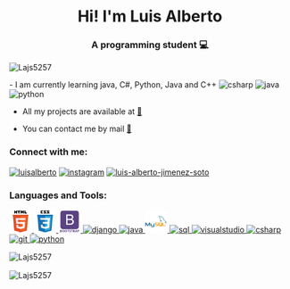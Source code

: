 <h1 align="center">Hi! I'm Luis Alberto</h1>
<h3 align="center">A programming student 💻</h3>

<p align="left"> <img src="https://komarev.com/ghpvc/?username=Lajs5257&label=Profile%20views&color=0e75b6&style=flat-square" alt="Lajs5257" /> </p>
<p align="left"> - I am currently learning java, C#, Python, Java and C++ <img src="https://brandeps.com/logo-download/C/C-Sharp-logo-vector-01.svg" alt="csharp" width="30" height="30"> <img src="https://brandeps.com/icon-download/J/Java-icon-vector-05.svg" alt="java" width="30" height="30"> <img src="https://seeklogo.com/images/P/python-logo-A32636CAA3-seeklogo.com.png" alt="python" width="20" height="20"> </p>

- All my projects are available at [🚀](#Repositories)

- You can contact me by mail [📧](mailto:lajs5257@gmail.com)

<h3 align="left">Connect with me:</h3>
<p align="left">

<a href="https://fb.com/luisalberto.jimenez.10297" target="blank"><img align="center" src="https://www.flaticon.com/svg/vstatic/svg/174/174848.svg?token=exp=1619036927~hmac=f8ce033f5cb00a08ddd2a99c9afa2c21" alt="luisalberto" height="30" width="40" /></a>
<a href="https://instagram.com/" target="blank"><img align="center" src="https://www.flaticon.com/svg/vstatic/svg/2111/2111463.svg?token=exp=1619036975~hmac=f5bfb6bd911a197ca93f1c296693e509" alt="instagram" height="30" width="40" /></a>
<a href="https://www.linkedin.com/in/luis-alberto-jimenez-soto-b0210920a/" target="blank"><img align="center" src="https://www.flaticon.com/svg/vstatic/svg/174/174857.svg?token=exp=1619038335~hmac=ce81eab0faf4ddc986e804138ef58387" alt="luis-alberto-jimenez-soto" height="30" width="40" /></a>
</p>

<h3 align="left">Languages and Tools:</h3>
<p align="left"><a href="https://www.w3.org/html/" target="_blank"> <img src="https://raw.githubusercontent.com/devicons/devicon/master/icons/html5/html5-original-wordmark.svg" alt="html5" width="40" height="40"/><a href="https://www.w3schools.com/css/" target="_blank"> <img src="https://raw.githubusercontent.com/devicons/devicon/master/icons/css3/css3-original-wordmark.svg" alt="css3" width="40" height="40"/> </a> </a> <a href="https://getbootstrap.com" target="_blank"> <img src="https://raw.githubusercontent.com/devicons/devicon/master/icons/bootstrap/bootstrap-plain-wordmark.svg" alt="bootstrap" width="40" height="40"/> </a><a href="https://www.djangoproject.com/" target="_blank"> <img src="https://seeklogo.com/images/D/django-logo-4C5ECF7036-seeklogo.com.png" alt="django" width="40" height="40"/> </a><a href="https://www.java.com/es/" target="_blank"> <img src="https://brandeps.com/icon-download/J/Java-icon-vector-05.svg" alt="java" width="40" height="40"/> </a> <a href="https://www.mysql.com/" target="_blank"> <img src="https://raw.githubusercontent.com/devicons/devicon/master/icons/mysql/mysql-original-wordmark.svg" alt="mysql" width="40" height="40"/> </a> <a href="https://www.microsoft.com/es-mx/sql-server/sql-server-2019" target="_blank"> <img src="https://seeklogo.com/images/M/microsoft-sql-server-logo-96AF49E2B3-seeklogo.com.png" alt="sql" width="40" height="40"/> <a href="https://visualstudio.microsoft.com/es/" target="_blank"> <img src="https://visualstudio.microsoft.com/wp-content/uploads/2019/06/BrandVisualStudioWin2019-3.svg" alt="visualstudio" width="40" height="40"/> </a><a href="https://docs.microsoft.com/en-us/dotnet/csharp/" target="_blank"> <img src="https://brandeps.com/logo-download/C/C-Sharp-logo-vector-01.svg" alt="csharp" width="40" height="40"/> </a> <a href="https://git-scm.com/" target="_blank"> <img src="https://www.vectorlogo.zone/logos/git-scm/git-scm-icon.svg" alt="git" width="40" height="40"/> </a> <a href="https://www.python.org/" target="_blank"> <img src="https://www.python.org/static/img/python-logo-large.c36dccadd999.png?1576869008" alt="python" width="40" height="40"/> </a> </p>


<p><img align="center" src="https://github-readme-stats.vercel.app/api?username=Lajs5257&theme=dark&show_icons=true" alt="Lajs5257" /></p>
<p><img align="center" src="https://github-readme-stats.vercel.app/api/top-langs/?username=Lajs5257&theme=dark&show_icons=true&locale=en&layout=compact" alt="Lajs5257" /></p>
